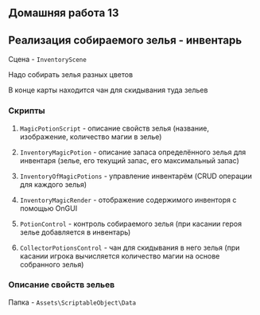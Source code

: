 ## Домашняя работа 13

## Реализация собираемого зелья - инвентарь

Сцена - `InventoryScene`

Надо собирать зелья разных цветов

В конце карты находится чан для скидывания туда зельев

### Скрипты

1) `MagicPotionScript` - описание свойств зелья (название, изображение, количество магии в зелье)

2) `InventoryMagicPotion` - описание запаса определённого зелья для инвентаря (зелье, его текущий запас, его максимальный запас)

3) `InventoryOfMagicPotions` - управление инвентарём (CRUD операции для каждого зелья)

4) `InventoryMagicRender` - отображение содержимого инвенторя с помощью OnGUI

5) `PotionControl` - контроль собираемого зелья (при касании героя зелье добавляется в инвентарь)

6) `CollectorPotionsControl` - чан для скидывания в него зелья (при касании игрока вычисляется количество магии на основе собранного зелья)

### Описание свойств зельев

Папка - `Assets\ScriptableObject\Data`

